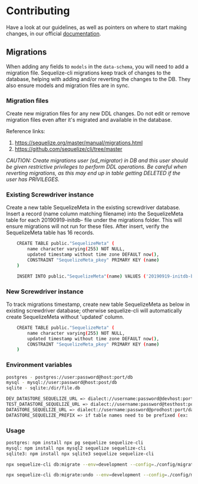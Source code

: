 # Contributing

Have a look at our guidelines, as well as pointers on where to start making changes, in our official [documentation](http://docs.screwdriver.cd/about/contributing).

## Migrations

When adding any fields to `models` in the `data-schema`, you will need to add a migration file. Sequelize-cli migrations keep track of changes to the database, helping with adding and/or reverting the changes to the DB. They also ensure models and migration files are in sync.

### Migration files

Create new migration files for any new DDL changes. Do not edit or remove migration files even after it's migrated and available in the database. 

Reference links: 
1. https://sequelize.org/master/manual/migrations.html
2. https://github.com/sequelize/cli/tree/master

_CAUTION: Create migrations user (sd_migrator) in DB and this user should be given restrictive privileges to perform DDL operations. Be careful when reverting migrations, as this may end up in table getting DELETED if the user has PRIVILEGES._

### Existing Screwdriver instance
Create a new table SequelizeMeta in the existing screwdriver database. Insert a record (name column matching filename) into the SequelizeMeta table for each 20190919-initdb- file under the migrations folder. This will ensure migrations will not run for these files. After insert, verify the SequelizeMeta table has 16 records.

```bash
    CREATE TABLE public."SequelizeMeta" (
        name character varying(255) NOT NULL,
        updated timestamp without time zone DEFAULT now(),
        CONSTRAINT "SequelizeMeta_pkey" PRIMARY KEY (name)
    )

    INSERT INTO public."SequelizeMeta"(name) VALUES ('20190919-initdb-banners.js');
```

### New Screwdriver instance
To track migrations timestamp, create new table SequelizeMeta as below in existing screwdriver database; otherwise sequelize-cli will automatically create SequelizeMeta without 'updated' column.

```bash
    CREATE TABLE public."SequelizeMeta" (
        name character varying(255) NOT NULL,
        updated timestamp without time zone DEFAULT now(),
        CONSTRAINT "SequelizeMeta_pkey" PRIMARY KEY (name)
    )
```

### Environment variables 

```bash
postgres - postgres://user:password@host:port/db
mysql - mysql://user:password@host:post/db
sqlite - sqlite:/dir/file.db

DEV_DATASTORE_SEQUELIZE_URL => dialect://username:password@devhost:port/database_name
TEST_DATASTORE_SEQUELIZE_URL => dialect://username:password@testhost:port/database_name
DATASTORE_SEQUELIZE_URL => dialect://username:password@prodhost:port/database_name
DATASTORE_SEQUELIZE_PREFIX => if table names need to be prefixed (ex: 'beta-')
```

### Usage
```bash
postgres: npm install npx pg sequelize sequelize-cli 
mysql: npm install npx mysql2 sequelize sequelize-cli 
sqlite3: npm install npx sqlite3 sequelize sequelize-cli 

npx sequelize-cli db:migrate --env=development --config=./config/migrationsConfig.js --migrations-path=./migrations

npx sequelize-cli db:migrate:undo --env=development --config=./config/migrationsConfig.js --migrations-path=./migrations
``` 
